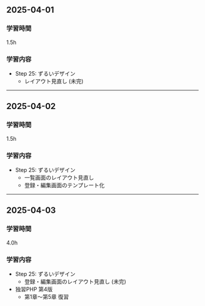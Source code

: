 ## 2025-04-01
### 学習時間
1.5h
### 学習内容
- Step 25: ずるいデザイン
    - レイアウト見直し (未完)
___
## 2025-04-02
### 学習時間
1.5h
### 学習内容
- Step 25: ずるいデザイン
    - 一覧画面のレイアウト見直し
    - 登録・編集画面のテンプレート化
___
## 2025-04-03
### 学習時間
4.0h
### 学習内容
- Step 25: ずるいデザイン
    - 登録・編集画面のレイアウト見直し (未完)
- 独習PHP 第4版
    - 第1章〜第5章 復習
